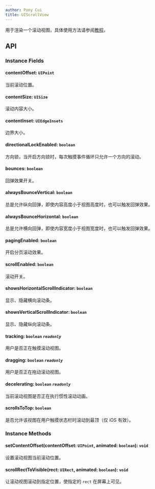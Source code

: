 ```yaml
---
author: Pony Cui
title: UIScrollView
---
```


用于渲染一个滚动视图，具体使用方法请参阅[教程](./guide-scroller.md)。

## API

### Instance Fields

#### contentOffset: `UIPoint`
当前滚动位置。

#### contentSize: `UISize`
滚动内容大小。

#### contentInset: `UIEdgeInsets`
边界大小。

#### directionalLockEnabled: `boolean`
方向锁，当开启方向锁时，每次触摸事件循环只允许一个方向的滚动。

#### bounces: `boolean`
回弹效果开关。

#### alwaysBounceVertical: `boolean`
总是允许纵向回弹，即使内容高度小于视图高度时，也可以触发回弹效果。

#### alwaysBounceHorizontal: `boolean`
总是允许横向回弹，即使内容宽度小于视图宽度时，也可以触发回弹效果。

#### pagingEnabled: `boolean`
开启分页滚动效果。

#### scrollEnabled: `boolean`
滚动开关。

#### showsHorizontalScrollIndicator: `boolean`
显示、隐藏横向滚动条。

#### showsVerticalScrollIndicator: `boolean`
显示、隐藏纵向滚动条。

#### tracking: `boolean` *`readonly`*
用户是否正在触摸滚动视图。

#### dragging: `boolean` *`readonly`*
用户是否正在拖动滚动视图。

#### decelerating: `boolean` *`readonly`*
当前滚动视图是否正在执行惯性滚动动画。

#### scrollsToTop: `boolean`
是否允许该视图在用户触摸状态栏时滚动到最顶（仅 iOS 有效）。

### Instance Methods

#### setContentOffset(contentOffset: `UIPoint`, animated: `boolean`): `void`
设置滚动视图当前滚动位置。

#### scrollRectToVisible(rect: `UIRect`, animated: `boolean`): `void`
让滚动视图滚动到指定位置，使指定的 `rect` 在屏幕上可见。